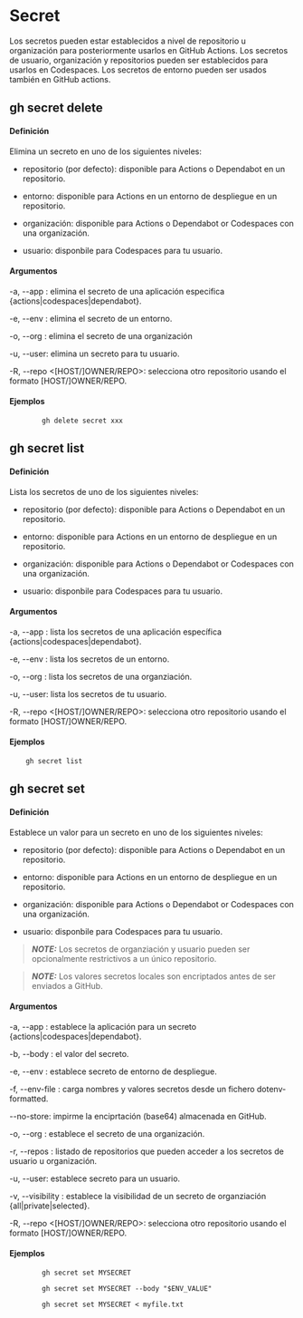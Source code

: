 # Secret

Los secretos pueden estar establecidos a nivel de repositorio u organización para posteriormente usarlos en GitHub Actions. Los secretos de usuario, organización y repositorios pueden ser establecidos para usarlos en Codespaces. Los secretos de entorno pueden ser usados también en GitHub actions. 

## gh secret delete

#### Definición

Elimina un secreto en uno de los siguientes niveles:

+ repositorio (por defecto): disponible para Actions o Dependabot en un repositorio.

+ entorno: disponible para Actions en un entorno de despliegue en un repositorio.

+ organización: disponible para Actions o Dependabot or Codespaces con una organización.

+ usuario: disponbile para Codespaces para tu usuario.

#### Argumentos

-a, --app <string>: elimina el secreto de una aplicación especifica {actions|codespaces|dependabot}.

-e, --env <string>: elimina el secreto de un entorno.

-o, --org <string>: elimina el secreto de una organización

-u, --user: elimina un secreto para tu usuario.

-R, --repo <[HOST/]OWNER/REPO>: selecciona otro repositorio usando el formato [HOST/]OWNER/REPO.

#### Ejemplos

            gh delete secret xxx

## gh secret list

#### Definición

Lista los secretos de uno de los siguientes niveles:

+ repositorio (por defecto): disponible para Actions o Dependabot en un repositorio.

+ entorno: disponible para Actions en un entorno de despliegue en un repositorio.

+ organización: disponible para Actions o Dependabot or Codespaces con una organización.

+ usuario: disponbile para Codespaces para tu usuario.

#### Argumentos

-a, --app <string>: lista los secretos de una aplicación específica {actions|codespaces|dependabot}.

-e, --env <string>: lista los secretos de un entorno.

-o, --org <string>: lista los secretos de una organziación.

-u, --user: lista los secretos de tu usuario.

-R, --repo <[HOST/]OWNER/REPO>: selecciona otro repositorio usando el formato [HOST/]OWNER/REPO.

#### Ejemplos

        gh secret list

## gh secret set

#### Definición

Establece un valor para un secreto en uno de los siguientes niveles:

+ repositorio (por defecto): disponible para Actions o Dependabot en un repositorio.

+ entorno: disponible para Actions en un entorno de despliegue en un repositorio.

+ organización: disponible para Actions o Dependabot or Codespaces con una organización.

+ usuario: disponbile para Codespaces para tu usuario.

> **_NOTE:_**  Los secretos de organziación y usuario pueden ser opcionalmente restrictivos a un único repositorio. 

> **_NOTE:_**  Los valores secretos locales son encriptados antes de ser enviados a GitHub.

#### Argumentos

-a, --app <string>: establece la aplicación para un secreto {actions|codespaces|dependabot}.

-b, --body <string>: el valor del secreto.

-e, --env <environment>: establece secreto de entorno de despliegue.

-f, --env-file <file>: carga nombres y valores secretos desde un fichero dotenv-formatted.

--no-store: impirme la enciprtación (base64) almacenada en GitHub.

-o, --org <organization>: establece el secreto de una organización.

-r, --repos <repositories>: listado de repositorios que pueden acceder a los secretos de usuario u organización.

-u, --user: establece secreto para un usuario.

-v, --visibility <string>: establece la visibilidad de un secreto de organziación {all|private|selected}.

-R, --repo <[HOST/]OWNER/REPO>: selecciona otro repositorio usando el formato [HOST/]OWNER/REPO.

#### Ejemplos

            gh secret set MYSECRET

            gh secret set MYSECRET --body "$ENV_VALUE"

            gh secret set MYSECRET < myfile.txt